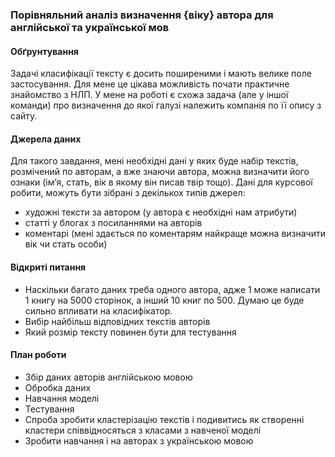 ### Порівняльний аналіз визначення {віку} автора для англійської та української мов

#### Обґрунтування
Задачі класифікації тексту є досить поширеними і мають велике поле застосування. Для мене це цікава можливість почати практичне знайомство з НЛП. У мене на роботі є схожа задача (але у іншої команди) про визначення до якої галузі належить компанія по її опису з сайту.

#### Джерела даних
Для такого завдання, мені необхідні дані у яких буде набір текстів, розмічений по авторам, а вже знаючи автора, можна визначити його ознаки (ім’я, стать, вік в якому він писав твір тощо).
Дані для курсової робити, можуть бути зібрані з декількох типів джерел:
- художні тексти за автором (у автора є необхідні нам атрибути)
- статті у блогах з посиланнями на авторів
- коментарі (мені здається по коментарям найкраще можна визначити вік чи стать особи)

#### Відкриті питання
- Наскільки багато даних треба одного автора, адже 1 може написати 1 книгу на 5000 сторінок, а інший 10 книг по 500. Думаю це буде сильно впливати на класифікатор.
- Вибір найбільш відповідних текстів авторів
- Який розмір тексту повинен бути для тестування

#### План роботи
- Збір даних авторів англійською мовою
- Обробка даних
- Навчання моделі
- Тестування
- Спроба зробити кластерізацію текстів і подивитись як створенні кластери співвідносяться з класами з навченої моделі
- Зробити навчання і на авторах з українською мовою